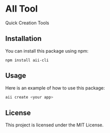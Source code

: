 # AII Tool

Quick Creation Tools

## Installation

You can install this package using npm:

```
npm install aii-cli
```

## Usage

Here is an example of how to use this package:

```javascript
aii create <your app>
```

## License

This project is licensed under the MIT License.